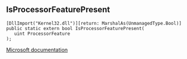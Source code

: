## IsProcessorFeaturePresent

```
[DllImport("Kernel32.dll")][return: MarshalAs(UnmanagedType.Bool)]
public static extern bool IsProcessorFeaturePresent(
   uint ProcessorFeature
);
```

[Microsoft documentation](TODO)
